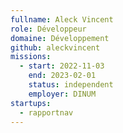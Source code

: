 ```yaml
---
fullname: Aleck Vincent
role: Développeur
domaine: Développement
github: aleckvincent
missions:
  - start: 2022-11-03
    end: 2023-02-01
    status: independent
    employer: DINUM
startups:
  - rapportnav
---
```


